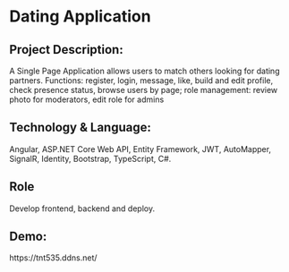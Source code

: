 <h1>Dating Application</h1>
<h2>Project Description:</h2>
<p>A Single Page Application allows users to match
others looking for dating partners. Functions:
register, login, message, like, build and edit profile,
check presence status, browse users by page; role
management: review photo for moderators, edit
role for admins</p>
<h2>Technology &
Language:</h2>
<p>Angular, ASP.NET Core Web API, Entity Framework,
JWT, AutoMapper, SignalR, Identity, Bootstrap,
TypeScript, C#.
</p>
<h2>Role</h2>
<p>Develop frontend, backend and deploy.</p>
<h2>Demo: </h2>https://tnt535.ddns.net/

